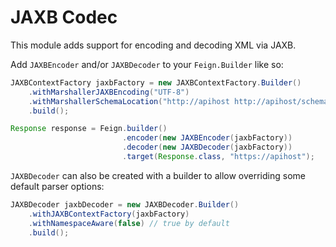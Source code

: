 JAXB Codec
===================

This module adds support for encoding and decoding XML via JAXB.

Add `JAXBEncoder` and/or `JAXBDecoder` to your `Feign.Builder` like so:

```java
JAXBContextFactory jaxbFactory = new JAXBContextFactory.Builder()
    .withMarshallerJAXBEncoding("UTF-8")
    .withMarshallerSchemaLocation("http://apihost http://apihost/schema.xsd")
    .build();

Response response = Feign.builder()
                         .encoder(new JAXBEncoder(jaxbFactory))
                         .decoder(new JAXBDecoder(jaxbFactory))
                         .target(Response.class, "https://apihost");
```

`JAXBDecoder` can also be created with a builder to allow overriding some default parser options:

```java
JAXBDecoder jaxbDecoder = new JAXBDecoder.Builder()
    .withJAXBContextFactory(jaxbFactory)
    .withNamespaceAware(false) // true by default
    .build();
```
